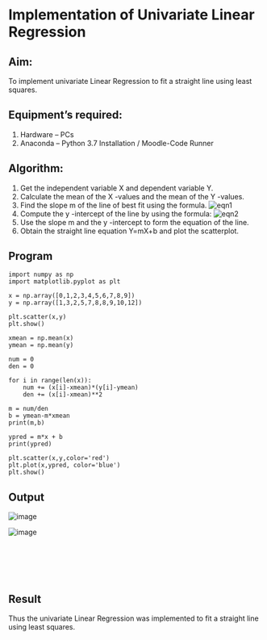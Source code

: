 # Implementation of Univariate Linear Regression
## Aim:
To implement univariate Linear Regression to fit a straight line using least squares.
## Equipment’s required:
1.	Hardware – PCs
2.	Anaconda – Python 3.7 Installation / Moodle-Code Runner
## Algorithm:
1.	Get the independent variable X and dependent variable Y.
2.	Calculate the mean of the X -values and the mean of the Y -values.
3.	Find the slope m of the line of best fit using the formula.
 ![eqn1](./eq1.jpg)
4.	Compute the y -intercept of the line by using the formula:
![eqn2](./eq2.jpg)  
5.	Use the slope m and the y -intercept to form the equation of the line.
6.	Obtain the straight line equation Y=mX+b and plot the scatterplot.
## Program
```
import numpy as np
import matplotlib.pyplot as plt

x = np.array([0,1,2,3,4,5,6,7,8,9])
y = np.array([1,3,2,5,7,8,8,9,10,12])

plt.scatter(x,y)
plt.show()

xmean = np.mean(x)
ymean = np.mean(y)

num = 0
den = 0

for i in range(len(x)):
    num += (x[i]-xmean)*(y[i]-ymean)
    den += (x[i]-xmean)**2

m = num/den
b = ymean-m*xmean
print(m,b)

ypred = m*x + b
print(ypred)

plt.scatter(x,y,color='red')
plt.plot(x,ypred, color='blue')
plt.show()
```
## Output
![image](https://github.com/user-attachments/assets/f1823bea-d76b-46a6-a4d9-edea82266132)

![image](https://github.com/user-attachments/assets/e3d2292b-6f22-4905-bb2b-fb8738020e0b)


</br>
</br>
</br>
</br>

## Result
Thus the univariate Linear Regression was implemented to fit a straight line using least squares.
